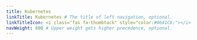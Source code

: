 ```yaml
---
title: Kubernetes
linkTitle: Kubernetes # The title of left navigation, optional.
linkTitleIcon: <i class="fas fa-thumbtack" style="color:#0641C8;"></i> # The icon of the link title, optional.
navWeight: 800 # Upper weight gets higher precedence, optional.
---
```

